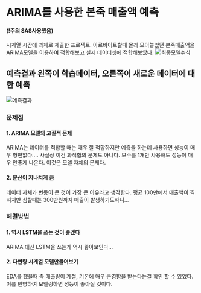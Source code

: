 # ARIMA를 사용한 본죽 매출액 예측
#### (!주의 SAS사용했음) 
시계열 시간에 과제로 제출한 프로젝트. 아르바이트할때 몰래 모아놓았던 본죽매출액을 ARIMA모델을 이용하여
적합해보고 실제 데이터셋에 적합해보았다.
![최종모델수식](https://user-images.githubusercontent.com/59354220/102012258-aa7d8280-3d8c-11eb-8405-55a302e55e61.png)
## 예측결과 왼쪽이 학습데이터, 오른쪽이 새로운 데이터에 대한 예측
![예측결과](https://user-images.githubusercontent.com/59354220/102012243-95a0ef00-3d8c-11eb-9108-7e9666ddc2f6.png)
### 문제점
#### 1. ARIMA 모델의 고질적 문제
ARIMA는 데이터를 적합할 때는 매우 잘 적합하지만 예측을 하는데 사용하면 성능이 매우 형편없다.... 사실상 이건
과적합의 문제도 아니다. 모수를 1개만 사용해도 성능이 매우 안좋게 나온다. 이것은 모델 자체의 문제다.
#### 2. 분산이 지나치게 큼
데이터 자체가 변동이 큰 것이 가장 큰 이유라고 생각한다. 평균 100만에서 매출액이 찍히지만 심할때는 300만원까지
매출이 발생하기도하니...
### 해결방법
#### 1. 역시 LSTM을 쓰는 것이 좋겠다
ARIMA 대신 LSTM을 쓰는게 역시 좋아보인다...
#### 2. 다변량 시계열 모델만들어보기
EDA를 했을때 죽 매출량이 계절, 기온에 매우 큰영향을 받는다는걸 확인 할 수 있었다.
이를 반영하여 모델링하면 성능이 좋아질 것이다.


